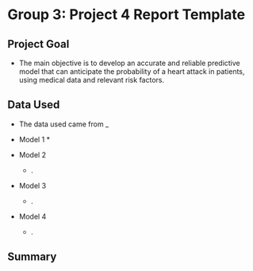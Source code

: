# Group 3: Project 4 Report Template

## Project Goal

* The main objective is to develop an accurate and reliable predictive model that can anticipate the probability of a heart attack in patients, using medical data and relevant risk factors.
  
## Data Used
* The data used came from _


* Model 1
  * 


* Model 2
  * .



* Model 3
  * .


* Model 4
  * .


## Summary


